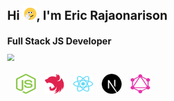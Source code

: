 <h1>Hi <img src="https://github.com/ericraj/ericraj/blob/master/hi-smile.gif" height="32px" width="32px">, I'm Eric Rajaonarison</h1>
<h2>Full Stack JS Developer</h2>
<div style="margin-top:15px; display:grid; grid-template-columns:repeat(2, 1fr); grid-gap:5px">
 <!-- <img src="https://github-readme-stats.vercel.app/api/wakatime/?username=ericraj&layout=compact&langs_count=4&theme=dracula&hide_border=true"/> -->
  <img src="https://github-readme-stats.vercel.app/api/top-langs/?username=ericraj&layout=compact&langs_count=4&theme=dracula&hide_border=true&exclude_repo=custom-ubuntu-v20.04"/>
</div>

<div style="border-radius:4px; padding:20px; width: fit-content; margin-top:10px; display:grid; grid-template-columns:repeat(5, 46px); grid-gap:20px">
  <img width="46px" height="46px" alt="nodejs" src="logo-nodejs-green.svg" />
  <img width="46px" height="46px" alt="nestjs" src="logo-nestjs.svg" />
  <img width="46px" height="46px" alt="react" src="logo-react.svg" />
  <span style="background:white;width:46;height:46;border-radius:50%;overflow:hidden">
   <img width="46px" height="46px" alt="nextjs" src="nextjs-icon-svgrepo-com.svg" title="Next.js" />
  </span>
  <img width="46px" height="46px" alt="graphql" src="logo-graphql.svg" />
</div>

<!--
**ericraj/ericraj** is a ✨ _special_ ✨ repository because its `README.md` (this file) appears on your GitHub profile.

Here are some ideas to get you started:

- 🔭 I’m currently working on ...
- 🌱 I’m currently learning ...
- 👯 I’m looking to collaborate on ...
- 🤔 I’m looking for help with ...
- 💬 Ask me about ...
- 📫 How to reach me: ...
- 😄 Pronouns: ...
- ⚡ Fun fact: ...
-->

